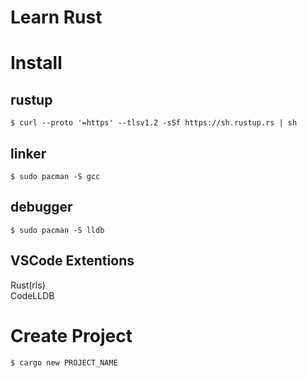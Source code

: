 # Learn Rust

# Install
## rustup

```
$ curl --proto '=https' --tlsv1.2 -sSf https://sh.rustup.rs | sh
```

## linker

```
$ sudo pacman -S gcc
```

## debugger

```
$ sudo pacman -S lldb
```

## VSCode Extentions
Rust(rls)  
CodeLLDB

# Create Project

```
$ cargo new PROJECT_NAME
```
